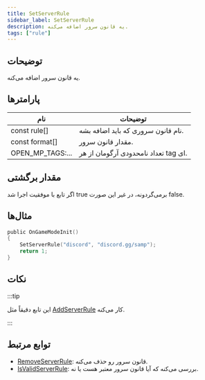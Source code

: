 ```yaml
---
title: SetServerRule
sidebar_label: SetServerRule
description: یه قانون سرور اضافه می‌کنه.
tags: ["rule"]
---
```


<VersionWarn version='omp v1.1.0.2612' />

## توضیحات

یه قانون سرور اضافه می‌کنه.

## پارامترها

| نام               | توضیحات                                                 |
| ----------------- | ----------------------------------------------------------- |
| const rule[]      | نام قانون سروری که باید اضافه بشه.                                |
| const format[]    | مقدار قانون سرور.                                      |
| OPEN_MP_TAGS:...  | تعداد نامحدودی آرگومان از هر tag ای.                  |

## مقدار برگشتی

اگر تابع با موفقیت اجرا شد true برمی‌گردونه، در غیر این صورت false.

## مثال‌ها

```c
public OnGameModeInit()
{
    SetServerRule("discord", "discord.gg/samp");
    return 1;
}
```

## نکات

:::tip

این تابع دقیقاً مثل [AddServerRule](AddServerRule) کار می‌کنه.

:::

## توابع مرتبط

- [RemoveServerRule](RemoveServerRule): قانون سرور رو حذف می‌کنه.
- [IsValidServerRule](IsValidServerRule): بررسی می‌کنه که آیا قانون سرور معتبر هست یا نه.